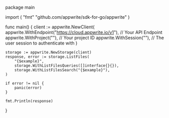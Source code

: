 package main

import (
    "fmt"
	"github.com/appwrite/sdk-for-go/appwrite"
)

func main() {
	client := appwrite.NewClient(
        appwrite.WithEndpoint("https://cloud.appwrite.io/v1"), // Your API Endpoint
        appwrite.WithProject(""), // Your project ID
        appwrite.WithSession(""), // The user session to authenticate with
    )

    storage := appwrite.NewStorage(client)
    response, error := storage.ListFiles(
        "{$example}",
        storage.WithListFilesQueries([]interface{}{}),
        storage.WithListFilesSearch("{$example}"),
    )

    if error != nil {
        panic(error)
    }

    fmt.Println(response)
}
